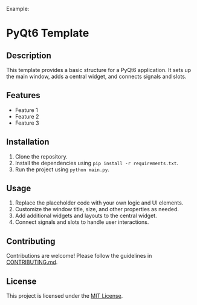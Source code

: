 

Example:
# PyQt6 Template

## Description

This template provides a basic structure for a PyQt6 application. It sets up the main window, adds a central widget, and connects signals and slots.

## Features

- Feature 1
- Feature 2
- Feature 3

## Installation

1. Clone the repository.
2. Install the dependencies using `pip install -r requirements.txt`.
3. Run the project using `python main.py`.

## Usage

1. Replace the placeholder code with your own logic and UI elements.
2. Customize the window title, size, and other properties as needed.
3. Add additional widgets and layouts to the central widget.
4. Connect signals and slots to handle user interactions.

## Contributing

Contributions are welcome! Please follow the guidelines in [CONTRIBUTING.md](./CONTRIBUTING.md).

## License

This project is licensed under the [MIT License](LICENSE).
